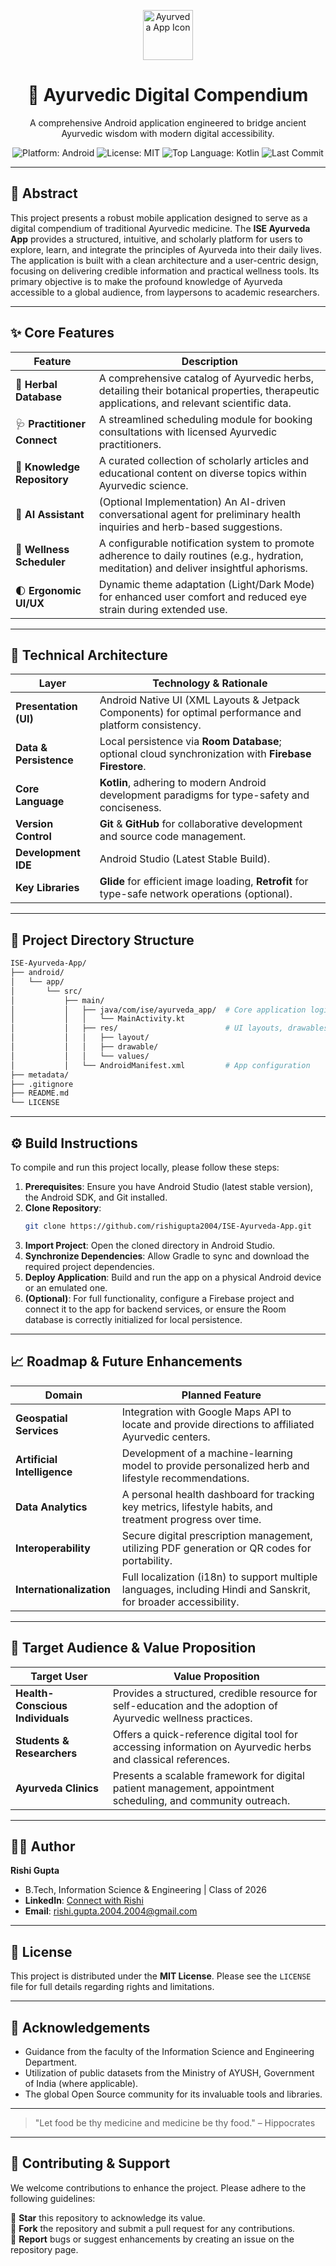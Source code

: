 <p align="center">
<img src="https://img.icons8.com/color/96/000000/lotus.png" height="80" alt="Ayurveda App Icon"/>
</p>

<h1 align="center">🪷 Ayurvedic Digital Compendium</h1>
<p align="center">
A comprehensive Android application engineered to bridge ancient Ayurvedic wisdom with modern digital accessibility.
</p>

<p align="center">
<img src="https://img.shields.io/badge/Platform-Android-green.svg" alt="Platform: Android"/>
<img src="https://img.shields.io/github/license/rishigupta2004/ISE-Ayurveda-App" alt="License: MIT"/>
<img src="https://img.shields.io/github/languages/top/rishigupta2004/ISE-Ayurveda-App" alt="Top Language: Kotlin"/>
<img src="https://img.shields.io/github/last-commit/rishigupta2004/ISE-Ayurveda-App" alt="Last Commit"/>
</p>

---

## 📜 Abstract

This project presents a robust mobile application designed to serve as a digital compendium of traditional Ayurvedic medicine. The **ISE Ayurveda App** provides a structured, intuitive, and scholarly platform for users to explore, learn, and integrate the principles of Ayurveda into their daily lives. The application is built with a clean architecture and a user-centric design, focusing on delivering credible information and practical wellness tools. Its primary objective is to make the profound knowledge of Ayurveda accessible to a global audience, from laypersons to academic researchers.

---

## ✨ Core Features

| Feature                 | Description                                                                                             |
|-------------------------|---------------------------------------------------------------------------------------------------------|
| 🌿 **Herbal Database** | A comprehensive catalog of Ayurvedic herbs, detailing their botanical properties, therapeutic applications, and relevant scientific data. |
| 🩺 **Practitioner Connect** | A streamlined scheduling module for booking consultations with licensed Ayurvedic practitioners.           |
| 📰 **Knowledge Repository** | A curated collection of scholarly articles and educational content on diverse topics within Ayurvedic science. |
| 💬 **AI Assistant** | (Optional Implementation) An AI-driven conversational agent for preliminary health inquiries and herb-based suggestions. |
| 🔔 **Wellness Scheduler** | A configurable notification system to promote adherence to daily routines (e.g., hydration, meditation) and deliver insightful aphorisms. |
| 🌓 **Ergonomic UI/UX** | Dynamic theme adaptation (Light/Dark Mode) for enhanced user comfort and reduced eye strain during extended use. |

---

## 🔩 Technical Architecture

| Layer                   | Technology & Rationale                                                                        |
|-------------------------|-----------------------------------------------------------------------------------------------|
| **Presentation (UI)** | Android Native UI (XML Layouts & Jetpack Components) for optimal performance and platform consistency. |
| **Data & Persistence** | Local persistence via **Room Database**; optional cloud synchronization with **Firebase Firestore**. |
| **Core Language** | **Kotlin**, adhering to modern Android development paradigms for type-safety and conciseness.     |
| **Version Control** | **Git** & **GitHub** for collaborative development and source code management.                  |
| **Development IDE** | Android Studio (Latest Stable Build).                                                         |
| **Key Libraries** | **Glide** for efficient image loading, **Retrofit** for type-safe network operations (optional).        |

---

## 📁 Project Directory Structure

```bash
ISE-Ayurveda-App/
├── android/
│   └── app/
│       └── src/
│           ├── main/
│           │   ├── java/com/ise/ayurveda_app/  # Core application logic
│           │   │   └── MainActivity.kt
│           │   ├── res/                        # UI layouts, drawables, and values
│           │   │   ├── layout/
│           │   │   ├── drawable/
│           │   │   └── values/
│           │   └── AndroidManifest.xml         # App configuration
├── metadata/
├── .gitignore
├── README.md
└── LICENSE
```

---

## ⚙️ Build Instructions

To compile and run this project locally, please follow these steps:

1. **Prerequisites**: Ensure you have Android Studio (latest stable version), the Android SDK, and Git installed.
2. **Clone Repository**:
   ```bash
   git clone https://github.com/rishigupta2004/ISE-Ayurveda-App.git
   ```
3. **Import Project**: Open the cloned directory in Android Studio.
4. **Synchronize Dependencies**: Allow Gradle to sync and download the required project dependencies.
5. **Deploy Application**: Build and run the app on a physical Android device or an emulated one.
6. **(Optional)**: For full functionality, configure a Firebase project and connect it to the app for backend services, or ensure the Room database is correctly initialized for local persistence.

---

## 📈 Roadmap & Future Enhancements

| Domain                      | Planned Feature                                                                                               |
|-----------------------------|---------------------------------------------------------------------------------------------------------------|
| **Geospatial Services** | Integration with Google Maps API to locate and provide directions to affiliated Ayurvedic centers.              |
| **Artificial Intelligence** | Development of a machine-learning model to provide personalized herb and lifestyle recommendations.           |
| **Data Analytics** | A personal health dashboard for tracking key metrics, lifestyle habits, and treatment progress over time.     |
| **Interoperability** | Secure digital prescription management, utilizing PDF generation or QR codes for portability.                 |
| **Internationalization** | Full localization (i18n) to support multiple languages, including Hindi and Sanskrit, for broader accessibility. |

---

## 👥 Target Audience & Value Proposition

| Target User                 | Value Proposition                                                                                               |
|-----------------------------|-----------------------------------------------------------------------------------------------------------------|
| **Health-Conscious Individuals** | Provides a structured, credible resource for self-education and the adoption of Ayurvedic wellness practices.       |
| **Students & Researchers** | Offers a quick-reference digital tool for accessing information on Ayurvedic herbs and classical references. |
| **Ayurveda Clinics** | Presents a scalable framework for digital patient management, appointment scheduling, and community outreach. |

---

## 👨‍💻 Author

**Rishi Gupta**

* B.Tech, Information Science & Engineering | Class of 2026
* **LinkedIn**: [Connect with Rishi](https://www.linkedin.com/in/rishi-gupta-9b31841b2/)
* **Email**: [rishi.gupta.2004.2004@gmail.com](mailto:rishigupta.rg007@gmail.com)

---

## 📄 License

This project is distributed under the **MIT License**. Please see the `LICENSE` file for full details regarding rights and limitations.

---

## 🙏 Acknowledgements

* Guidance from the faculty of the Information Science and Engineering Department.
* Utilization of public datasets from the Ministry of AYUSH, Government of India (where applicable).
* The global Open Source community for its invaluable tools and libraries.

---

> "Let food be thy medicine and medicine be thy food." – Hippocrates

---

## 🤝 Contributing & Support

We welcome contributions to enhance the project. Please adhere to the following guidelines:

🌟 **Star** this repository to acknowledge its value.  
🍴 **Fork** the repository and submit a pull request for any contributions.  
🧵 **Report** bugs or suggest enhancements by creating an issue on the repository page.
